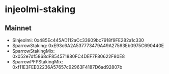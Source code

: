 # injeolmi-staking

## Mainnet
- SInjeolmi: 0x485Ec445AD112aCc33909bc7918f9FE282a1c330
- SparrowStaking: 0xE93c6A2A537773479A49A27563Eb0975C690440E
- SparrowStakingMix: 0x052e7df5868dF854571880FC4DEF7F80622F80E8
- SparrowPFPStakingMix: 0xf11E3FEE02236A57657c92963F4187D6ad92807b